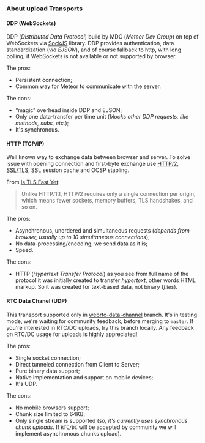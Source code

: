 ### About upload Transports

#### DDP (WebSockets)
DDP (*Distributed Data Protocol*) build by MDG (*Meteor Dev Group*) on top of WebSockets via [SockJS](https://github.com/sockjs) library. DDP provides authentication, data standardization (*via EJSON*), and of course fallback to http, with long polling, if WebSockets is not available or not supported by browser.

The pros:

 - Persistent connection;
 - Common way for Meteor to communicate with the server.

The cons: 

 - “magic” overhead inside DDP and EJSON;
 - Only one data-transfer per time unit (*blocks other DDP requests, like methods, subs, etc.*);
 - It's synchronous.

#### HTTP (TCP/IP)
Well known way to exchange data between browser and server. To solve issue with opening connection and first-byte exchange use [HTTP/2](https://en.wikipedia.org/wiki/HTTP/2), [SSL/TLS](https://en.wikipedia.org/wiki/Transport_Layer_Security), SSL session cache and OCSP stapling.

From [Is TLS Fast Yet](https://istlsfastyet.com/):
> Unlike HTTP/1.1, HTTP/2 requires only a single connection per origin, which means fewer sockets, memory buffers, TLS handshakes, and so on.

The pros:

 - Asynchronous, unordered and simultaneous requests (*depends from browser, usually up to 10 simultaneous connections*);
 - No data-processing/encoding, we send data as it is;
 - Speed.

The cons:

 - HTTP (*Hypertext Transfer Protocol*) as you see from full name of the protocol it was initially created to transfer *hypertext*, other words HTML markup. So it was created for text-based data, not binary (*files*).


#### RTC Data Chanel (UDP)
This transport supported only in [webrtc-data-channel](https://github.com/VeliovGroup/Meteor-Files/tree/webrtc-data-channel) branch. It's in testing mode, we're waiting for community feedback, before merging to `master`. If you're interested in RTC/DC uploads, try this branch locally. Any feedback on RTC/DC usage for uploads is highly appreciated!

The pros:

 - Single socket connection;
 - Direct tunneled connection from Client to Server;
 - Pure binary data support;
 - Native implementation and support on mobile devices;
 - It's UDP.

The cons:

 - No mobile browsers support;
 - Chunk size limited to 64KB;
 - Only single stream is supported (*so, it's currently uses synchronous chunk uploads*. If `RTC/DC` will be accepted by community we will implement asynchronous chunks upload).